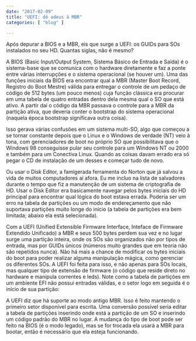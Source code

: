 ```yaml
---
date: "2017-02-09"
title: "UEFI: dê adeus à MBR"
categories: [ "blog" ]

---
```

Após depurar a BIOS e a MBR, eis que surge a UEFI: os GUIDs para SOs instalados no seu HD. Quantas siglas, não é mesmo?

A BIOS (Basic Input/Output System, Sistema Básico de Entrada e Saída) é o sistema-base que se comunica com o hardware diretamente e faz a ponte entre várias interrupções e o sistema operacional (se houver um). Uma das funções iniciais da BIOS era encontrar qual a MBR (Master Boot Record, Registro do Boot Mestre) válida para entregar o controle de um pedaço de código de 512 bytes (um pouco menos) cuja função clássica era procurar em uma tabela de quatro entradas dentro dela mesma qual o SO que está ativo. A partir daí o código da MBR passava o controle para a MBR da partição ativa, que deveria conter o bootstrap do sistema operacional (naquela época bootstrap significava outra coisa).

Isso gerava várias confusões em um sistema multi-SO, algo que começou a se tornar constante depois que o Linux e o Windows de verdade (NT) veio à tona, com gerenciadores de boot no próprio SO que possibilitava que o Windows 98 conseguisse pular seu controle para um Windows NT ou 2000 e também para um Conectiva Linux. Quando as coisas davam errado era só pegar o CD de instalação de um desses e começar tudo de novo.

Ou usar o Disk Editor, a famigerada ferramenta do Norton que já salvou a vida de muitos computadores aí afora. Eu me incluo na lista de salvadores durante o tempo que fiz a manutenção de um sistema de criptografia de HD. Usar o Disk Editor era basicamente navegar pelos bytes iniciais do HD principal para encontrar qual lógica do boot estava errada. Poderia ser um erro na tabela de partições ou um modo de endereçamento que não suportava partições muito longe do início (a tabela de partições era bem limitada; abaixo ela está selecionada).



Com a UEFI (Unified Extensible Firmware Interface, Inteface de Firmware Extendido Unificado) a MBR e seus 500 bytes perdem sua vez e no lugar surge uma partição inteira, onde os SOs são organizados não por tipos de entrada, mas por GUIDs únicos (números muito grandes que em teoria não são repetidos nunca). Não há mais a chance de modificar os bytes iniciais do boot para poder realizar alguma manipulação mágica, como gerenciar os diferentes SOs. A UEFI foi feita para isso, e não apenas para SOs locais, mas qualquer tipo de extensão de firmware (o código que reside direto no hardware e manipula correntes e leds). Note como a tabela de partições em um ambiente EFI não possui entradas válidas, e o setor logo em seguida é o início de sua partição:



A UEFI diz que há suporte ao modo antigo MBR. Isso é feito mantendo o primeiro setor disponível para escrita. Uma conversão possível seria editar a tabela de partições inserindo onde está a partição de um SO e inserindo um código padrão do MBR no lugar. A mudança do tipo de boot pode ser feito na BIOS (é o modo legado), mas se for trocada ela usará a MBR para bootar, então é necessário que ela esteja funcionando.
